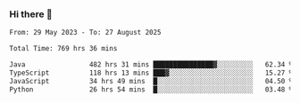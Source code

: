 ### Hi there 👋

<!--START_SECTION:waka-->

```txt
From: 29 May 2023 - To: 27 August 2025

Total Time: 769 hrs 36 mins

Java                482 hrs 31 mins ███████████████▓░░░░░░░░░   62.34 %
TypeScript          118 hrs 13 mins ███▓░░░░░░░░░░░░░░░░░░░░░   15.27 %
JavaScript          34 hrs 49 mins  █░░░░░░░░░░░░░░░░░░░░░░░░   04.50 %
Python              26 hrs 54 mins  █░░░░░░░░░░░░░░░░░░░░░░░░   03.48 %
```

<!--END_SECTION:waka-->
<!--
**the-beef-calculator/the-beef-calculator** is a ✨ _special_ ✨ repository because its `README.md` (this file) appears on your GitHub profile.

Here are some ideas to get you started:

- 🔭 I’m currently working on ...
- 🌱 I’m currently learning ...
- 👯 I’m looking to collaborate on ...
- 🤔 I’m looking for help with ...
- 💬 Ask me about ...
- 📫 How to reach me: ...
- 😄 Pronouns: ...
- ⚡ Fun fact: ...
-->
